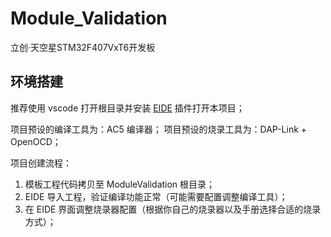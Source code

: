 # Module_Validation

立创·天空星STM32F407VxT6开发板

## 环境搭建

推荐使用 vscode 打开根目录并安装 [EIDE](https://marketplace.visualstudio.com/items?itemName=CL.eide) 插件打开本项目；

项目预设的编译工具为：AC5 编译器；
项目预设的烧录工具为：DAP-Link + OpenOCD；

项目创建流程：

1. 模板工程代码拷贝至 ModuleValidation 根目录；
2. EIDE 导入工程，验证编译功能正常（可能需要配置调整编译工具）；
3. 在 EIDE 界面调整烧录器配置（根据你自己的烧录器以及手册选择合适的烧录方式）；